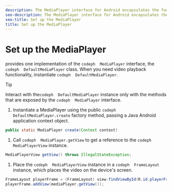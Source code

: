 ```yaml
---
description: The MediaPlayer interface for Android encapsulates the functionality and behavior of a media player.
seo-description: The MediaPlayer interface for Android encapsulates the functionality and behavior of a media player.
seo-title: Set up the MediaPlayer
title: Set up the MediaPlayer
---
```


# Set up the MediaPlayer

provides one implementation of the `codeph  MediaPlayer` interface, the `codeph  DefaultMediaPlayer` class. When you need video playback functionality, instantiate `codeph  DefaultMediaPlayer`.

>[!TIP]
>
>Interact with the`codeph  DefaultMediaPlayer` instance only with the methods that are exposed by the `codeph  MediaPlayer` interface.
>1. Instantiate a MediaPlayer using the public `codeph  DefaultMediaPlayer.create` factory method, passing a Java Android application context object.
>   ```java
>   public static MediaPlayer create(Context context) 
>   
>   ```
>   
>   
>1. Call `codeph  MediaPlayer.getView` to get a reference to the `codeph  MediaPlayerView` instance.
>   ```java
>   MediaPlayerView getView() throws IllegalStateException; 
>   
>   ```
>   
>   
>1. Place the `codeph  MediaPlayerView` instance in a `codeph  FrameLayout` instance, which places the video on the device's screen.
>   ```java
>   FrameLayout playerFrame = (FrameLayout) view.findViewById(R.id.playerFrame); 
>   playerFrame.addView(mediaPlayer.getView()); 
>   
>   ```
>   
>   
>   
